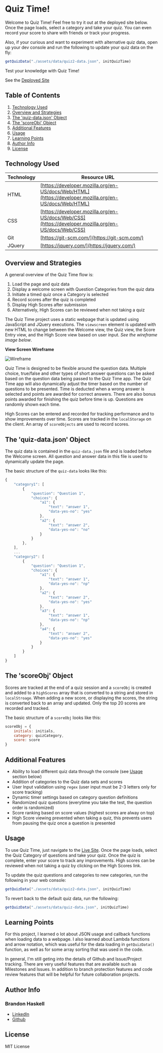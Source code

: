 # Quiz Time!

Welcome to Quiz Time!  Feel free to try it out at the deployed site below.  Once the page loads, select a category and take your quiz.  You can even record your score to share with friends or track your progress.

Also, if your curious and want to experiment with alternative quiz data, open up your dev console and run the following to update your quiz data on the fly:

```javascript
getQuizData("./assets/data/quiz2-data.json", initQuizTime)
```

Test your knowledge with Quiz Time!

See the [Deployed Site](https://bhaskell7901.github.io/quiz-time/)


## Table of Contents

1. [Technology Used](#technology-used)
2. [Overview and Strategies](#overview-and-strategies)
3. [The 'quiz-data.json' Object](#the-quiz-data.json-object)
4. [The 'scoreObj' Object](#the-scoreObj-object)
5. [Additional Features](#additional-features)
6. [Usage](#usage)
7. [Learning Points](#learning-points)
8. [Author Info](#author-info)
9. [License](#license)


## Technology Used 

| Technology        | Resource URL           | 
| ------------- | ------------- | 
| HTML    | [https://developer.mozilla.org/en-US/docs/Web/HTML](https://developer.mozilla.org/en-US/docs/Web/HTML) | 
| CSS     | [https://developer.mozilla.org/en-US/docs/Web/CSS](https://developer.mozilla.org/en-US/docs/Web/CSS)      |   
| Git | [https://git-scm.com/](https://git-scm.com/)     |  
| JQuery | [https://jquery.com/](https://jquery.com/) |


## Overview and Strategies

A general overview of the Quiz Time flow is:
1. Load the page and quiz data
2. Display a welcome screen with Question Categories from the quiz data
3. Initiate a timed quiz once a Category is selected
4. Record scores after the quiz is completed
5. Display High Scores after submission
6. Alternatively, High Scores can be reviewed when not taking a quiz

The Quiz Time project uses a static webpage that is updated using JavaScript and JQuery executions.  The ```viewscreen``` element is updated with new HTML to change between the Welcome view, the Quiz view, the Score Entry view, and the High Score view based on user input.  *See the wireframe image below*.

**View Screen Wireframe**

![Wireframe](https://github.com/bhaskell7901/quiz-time/blob/main/assets/images/quiz-time-home-page-wireframe.jpg)

Quiz Time is designed to be flexible around the question data.  Multiple choice, true/false and other types of short answer questions can be asked based on the question data being passed to the Quiz Time app.  The Quiz Time app will also dynamically adjust the timer based on the number of questions to be presented.  Time is deducted when a wrong answer is selected and points are awarded for correct answers.  There are also bonus points awarded for finishing the quiz before time is up.  Questions are randomly shown each time.

High Scores can be entered and recorded for tracking performance and to show improvements over time.  Scores are tracked in the ```localStorage``` on the client.  An array of ```scoreObjects``` are used to record scores.

## The 'quiz-data.json' Object

The quiz data is contained in the ```quiz-data.json``` file and is loaded before the Welcome screen.  All question and answer data in this file is used to dynamically update the page.  

The basic structure of the ```quiz-data``` looks like this:

```javascript
{
    "category1": [
        {
            "question": "Question 1",
            "choices": {
                "a1": { 
                    "text": "answer 1",
                    "data-yes-no": "yes"
                },
                "a2": { 
                    "text": "answer 2",
                    "data-yes-no": "no"
                }
            }
        }, 
    ],
    ...
    "category2": [
        {
            "question": "Question 1",
            "choices": {
                "a1": { 
                    "text": "answer 1",
                    "data-yes-no": "np"
                },
                "a2": { 
                    "text": "answer 2",
                    "data-yes-no": "yes"
                },
                "a3": { 
                    "text": "answer 1",
                    "data-yes-no": "np"
                },
                "a4": { 
                    "text": "answer 2",
                    "data-yes-no": "yes"
                }
            }
        }
    ]
}
```

## The 'scoreObj' Object

Scores are tracked at the end of a quiz session and a ```scoreObj``` is created and added to a ```highScores``` array that is converted to a string and stored in ```localStroage```.  When adding a new score, or displaying the scores, the string is converted back to an array and updated.  Only the top 20 scores are recorded and tracked.

The basic structure of a ```scoreObj``` looks like this:

```javascript
scoreObj = {
    initials: initials,
    category: quizCategory,
    score: score
}
```


## Additional Features

* Ability to load different quiz data through the console (see [Usage](#usage) section below)
* Addition of categories to the Quiz data sets and scores
* User Input validation using ```regex``` (user input must be 2-3 letters only for score tracking)
* Dynamic timer settings based on category question definitions
* Randomized quiz questions (everytime you take the test, the question order is randomized)
* Score ranking based on score values (highest scores are alway on top)
* High Score viewing prevented when taking a quiz, this prevents users from pausing the quiz once a question is presented


## Usage

To use Quiz Time, just navigate to the [Live Site](https://bhaskell7901.github.io/quiz-time/).  Once the page loads, select the Quiz Category of questions and take your quiz.  Once the quiz is complete, enter your score to track any improvements.  High scores can be reviewed when not taking a quiz by clicking on the High Scores link.

To update the quiz questions and categories to new categories, run the following in your web console:
```javascript
getQuizData("./assets/data/quiz2-data.json", initQuizTime)
```

To revert back to the default quiz data, run the following:
```javascript
getQuizData("./assets/data/quiz-data.json", initQuizTime)
```


## Learning Points 

For this project, I learned o lot about JSON usage and callback functions when loading data to a webpage.  I also learned about Lambda functions and arrow notation, which was useful for the data loading in ```getQuizData()``` function, as well as for some array sorting that was used in the code.

In general, I'm still geting into the details of Github and Issue/Project tracking.  There are very useful features that are available such as Milestones and Issues.  In addition to branch protection features and code review features that will be helpful for future collaboration projects.


## Author Info

### Brandon Haskell

* [LinkedIn](https://www.linkedin.com/in/BrandonDHaskell)
* [Github](https://github.com/bhaskell7901)

## License

MIT License